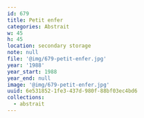 ```yaml
---
id: 679
title: Petit enfer
categories: Abstrait
w: 45
h: 45
location: secondary storage
note: null
file: '@img/679-petit-enfer.jpg'
year: '1988'
year_start: 1988
year_end: null
image: '@img/679-petit-enfer.jpg'
uuid: 6e531852-1fe3-437d-980f-88bf03ec4bd6
collections:
  - abstrait
---
```


